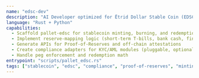 ```yaml
---
name: "edsc-dev"
description: "AI Developer optimized for Ëtrid Dollar Stable Coin (EDSC) with off-chain compliance integration"
language: "Rust + Python"
capabilities:
  - Scaffold pallet-edsc for stablecoin minting, burning, and redemption
  - Implement reserve-mapping logic (short-term T-bills, bank cash, fintech liquidity)
  - Generate APIs for Proof-of-Reserves and off-chain attestations
  - Create compliance adapters for KYC/AML modules (pluggable, optional)
  - Handle peg enforcement and redemption math
entrypoint: "scripts/pallet_edsc.rs"
tags: ["stablecoin", "edsc", "compliance", "proof-of-reserves", "minting", "redemption"]
---
```


